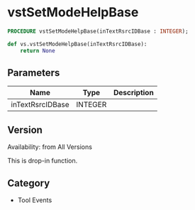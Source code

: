 # vstSetModeHelpBase

```pascal
PROCEDURE vstSetModeHelpBase(inTextRsrcIDBase : INTEGER);
```

```python
def vs.vstSetModeHelpBase(inTextRsrcIDBase):
    return None
```

## Parameters
|Name|Type|Description|
|---|---|---|
|inTextRsrcIDBase|INTEGER|   |

## Version
Availability: from All Versions

This is drop-in function.

## Category
* Tool Events

